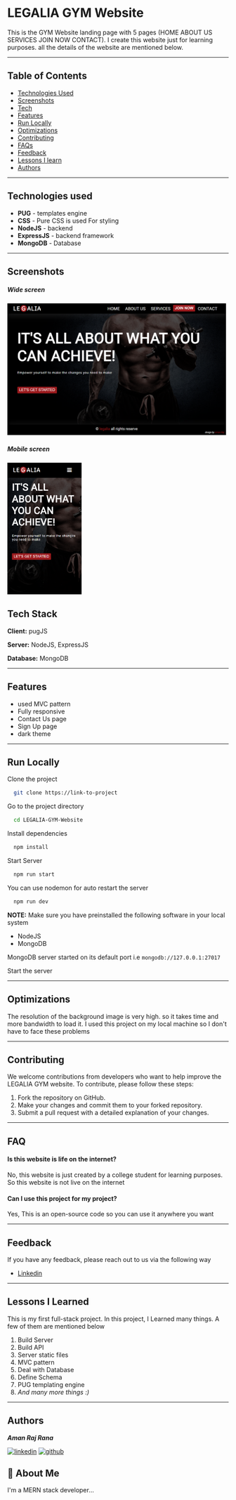 
# LEGALIA GYM Website

This is the GYM Website landing page with 5 pages (HOME ABOUT US SERVICES JOIN NOW CONTACT). I create this website just for learning purposes. all the details of the website are mentioned below.

---
## Table of Contents

- [Technologies Used](#Technologies-Used)
- [Screenshots](#screenshots)
- [Tech](#tech-stack)
- [Features](#features)
- [Run Locally](#run-locally)
- [Optimizations](#optimizations)
- [Contributing](#contributing)
- [FAQs](#faq)
- [Feedback](#feedback)
- [Lessons I learn](#lessons-i-learned)
- [Authors](#authors)


------
## Technologies used

- **PUG** - templates engine
- **CSS** - Pure CSS is used For styling 
- **NodeJS** - backend
- **ExpressJS** - backend framework
- **MongoDB** - Database

---

## Screenshots

##### Wide screen
<img src="static\img\Screenshot-1.png" height="300" alt="desktop-view">

##### Mobile screen
<img src="static\img\Screenshot-2.png" height="300" alt="desktop-view">

## Tech Stack

**Client:** pugJS

**Server:** NodeJS, ExpressJS

**Database:** MongoDB

---
## Features

- used MVC pattern
- Fully responsive
- Contact Us page
- Sign Up page
- dark theme

---

## Run Locally

Clone the project

```bash
  git clone https://link-to-project
```

Go to the project directory

```bash
  cd LEGALIA-GYM-Website
```

Install dependencies

```bash
  npm install
```
Start Server

```bash
  npm run start
```

You can use nodemon for auto restart the server
```bash
  npm run dev
```

**NOTE:**
 Make sure you have preinstalled the following software in your local system
- NodeJS
- MongoDB

MongoDB server started on its default port i.e `mongodb://127.0.0.1:27017`

Start the server

---

## Optimizations

The resolution of the background image is very high. so it takes time and more bandwidth to load it.
I used this project on my local machine so I don't have to face these problems

---


## Contributing

We welcome contributions from developers who want to help improve the LEGALIA GYM website. To contribute, please follow these steps:
1. Fork the repository on GitHub.
2. Make your changes and commit them to your forked repository.
3. Submit a pull request with a detailed explanation of your changes.

---

## FAQ

#### Is this website is life on the internet?

No, this website is just created by a college student for learning purposes. So this website is not live on the internet

#### Can I use this project for my project?

Yes, This is an open-source code so you can use it anywhere you want

---

## Feedback

If you have any feedback, please reach out to us via the following way

- [Linkedin](https://www.linkedin.com/in/arrana)

----

## Lessons I Learned

This is my first full-stack project. In this project, I Learned many things. A few of them are mentioned below
1. Build Server
2. Build API
3. Server static files
4. MVC pattern
5. Deal with Database
6. Define Schema
7. PUG templating engine
8. _And many more things :)_

---

## Authors
**_Aman Raj Rana_**

[![linkedin](https://img.shields.io/badge/linkedin-0A66C2?style=for-the-badge&logo=linkedin&logoColor=white)](https://www.linkedin.com/in/arrana)
[![github](https://img.shields.io/badge/github-000000?style=for-the-badge&logo=github&logoColor=white)](https://github.com/amanrana0)

## 🚀 About Me
I'm a MERN stack developer...


